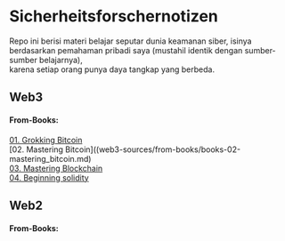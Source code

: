 # Sicherheitsforschernotizen
Repo ini berisi materi belajar seputar dunia keamanan siber, isinya berdasarkan pemahaman pribadi saya (mustahil identik dengan sumber-sumber belajarnya), <br>
karena setiap orang punya daya tangkap yang berbeda.

## Web3
#### From-Books:

[01. Grokking Bitcoin](web3-sources/from-books/books-01-grokking_bitcoin.md)<br>
[02. Mastering Bitcoin]((web3-sources/from-books/books-02-mastering_bitcoin.md)<br>
[03. Mastering Blockchain](web3-sources/from-books/books-03_mastering_blockchain.md)<br>
[04. Beginning solidity](web3-sources/from-books/books-04_beginning_solidity.md)<br>


## Web2
#### From-Books:
